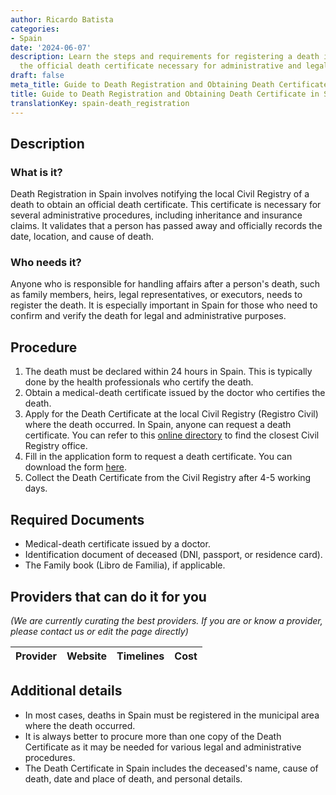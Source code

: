 ```yaml
---
author: Ricardo Batista
categories:
- Spain
date: '2024-06-07'
description: Learn the steps and requirements for registering a death in Spain. Obtain
  the official death certificate necessary for administrative and legal purposes.
draft: false
meta_title: Guide to Death Registration and Obtaining Death Certificate in Spain
title: Guide to Death Registration and Obtaining Death Certificate in Spain
translationKey: spain-death_registration
---
```


## Description
### What is it?
Death Registration in Spain involves notifying the local Civil Registry of a death to obtain an official death certificate. This certificate is necessary for several administrative procedures, including inheritance and insurance claims. It validates that a person has passed away and officially records the date, location, and cause of death.

### Who needs it?
Anyone who is responsible for handling affairs after a person's death, such as family members, heirs, legal representatives, or executors, needs to register the death. It is especially important in Spain for those who need to confirm and verify the death for legal and administrative purposes.

## Procedure
1. The death must be declared within 24 hours in Spain. This is typically done by the health professionals who certify the death.
2. Obtain a medical-death certificate issued by the doctor who certifies the death.
3. Apply for the Death Certificate at the local Civil Registry (Registro Civil) where the death occurred. In Spain, anyone can request a death certificate. 
   You can refer to this [online directory](http://www.mjusticia.gob.es/cs/Satellite/Portal/en/ciudadanos/tramites-gestiones-personales) to find the closest Civil Registry office.
4. Fill in the application form to request a death certificate. You can download the form [here](http://www.mjusticia.gob.es/cs/Satellite/Portal/va/ciudadanos/tramites-gestiones-personales/certificado-defuncion).
5. Collect the Death Certificate from the Civil Registry after 4-5 working days.

## Required Documents
- Medical-death certificate issued by a doctor.
- Identification document of deceased (DNI, passport, or residence card).
- The Family book (Libro de Familia), if applicable.

## Providers that can do it for you

_(We are currently curating the best providers. If you are or know a provider, please contact us or edit the page directly)_

| Provider        |     Website     |     Timelines    |       Cost      |
| --------------- | --------------- |  :-------------: | :-------------: |

## Additional details
- In most cases, deaths in Spain must be registered in the municipal area where the death occurred.
- It is always better to procure more than one copy of the Death Certificate as it may be needed for various legal and administrative procedures.
- The Death Certificate in Spain includes the deceased's name, cause of death, date and place of death, and personal details.